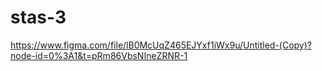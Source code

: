 # stas-3
 https://www.figma.com/file/lB0McUqZ465EJYxf1iWx9u/Untitled-(Copy)?node-id=0%3A1&t=pRm86VbsNIneZRNR-1
